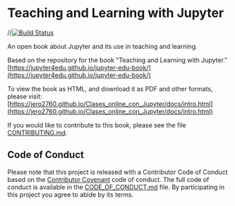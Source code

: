 # Teaching and Learning with Jupyter

//[![Build Status](https://travis-ci.com/jupyter4edu/jupyter-edu-book.svg?branch=master)](https://travis-ci.com/jupyter4edu/jupyter-edu-book)

An open book about Jupyter and its use in teaching and learning.

Based on the repository for the book "Teaching and Learning with Jupyter." [https://jupyter4edu.github.io/jupyter-edu-book/](https://jupyter4edu.github.io/jupyter-edu-book/)

To view the book as HTML, and download it as PDF and other formats, please visit:
[https://jero2760.github.io/Clases_online_con_Jupyter/docs/intro.html](https://jero2760.github.io/Clases_online_con_Jupyter/docs/intro.html)

If you would like to contribute to this book, please see the file [CONTRIBUTING.md](CONTRIBUTING.md).


## Code of Conduct

Please note that this project is released with a Contributor Code of Conduct
based on the [Contributor Covenant](http://contributor-covenant.org) code of conduct.
The full code of conduct is available in the
[CODE_OF_CONDUCT.md](CODE-OF-CONDUCT.md)
file. By participating in this project you agree to abide by its terms.
